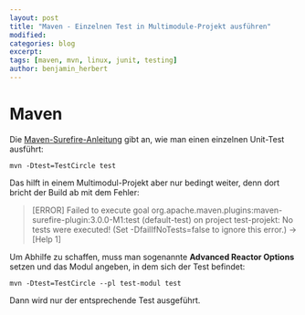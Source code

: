 ```yaml
---
layout: post
title: "Maven - Einzelnen Test in Multimodule-Projekt ausführen"
modified:
categories: blog
excerpt:
tags: [maven, mvn, linux, junit, testing]
author: benjamin_herbert
---
```


# Maven

Die [Maven-Surefire-Anleitung](http://maven.apache.org/surefire/maven-surefire-plugin/examples/single-test.html) gibt an,
wie man einen einzelnen Unit-Test ausführt: 
```
mvn -Dtest=TestCircle test
```

Das hilft in einem Multimodul-Projekt aber nur bedingt weiter, denn dort bricht der Build ab mit dem Fehler:

> [ERROR] Failed to execute goal org.apache.maven.plugins:maven-surefire-plugin:3.0.0-M1:test (default-test) on project test-projekt: No tests were executed!  (Set -DfailIfNoTests=false to ignore this error.) -> [Help 1]

Um Abhilfe zu schaffen, muss man sogenannte **Advanced Reactor Options** setzen und das Modul angeben, in dem sich der Test befindet:

    mvn -Dtest=TestCircle --pl test-modul test
 
Dann wird nur der entsprechende Test ausgeführt.


